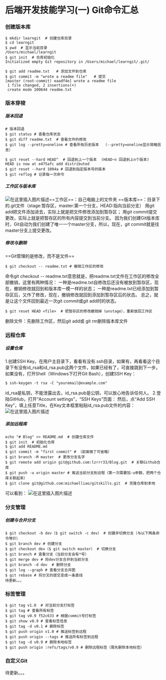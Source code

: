 # 后端开发技能学习(一) Git命令汇总
### 创建版本库
```
$ mkdir learngit  # 创建仓库目录
$ cd learngit
$ pwd  # 显示当前目录
/Users/michael/learngit
$ git init  # 仓库初始化
Initialized empty Git repository in /Users/michael/learngit/.git/

$ git add readme.txt   # 添加文件到仓库
$ git commit -m "wrote a readme file"   # 提交
[master (root-commit) eaadf4e] wrote a readme file
 1 file changed, 2 insertions(+)
 create mode 100644 readme.txt
```
### 版本穿梭
##### 版本回退
```
# 版本回退
$ git status # 查看仓库状态
$ git diff readme.txt  # 查看文件的修改
$ git log --pretty=oneline # 查看所有历史版本  （--pretty=oneline显示简略信息）

$ git reset --hard HEAD^  # 回退到上一个版本  (HEAD~n 回退到上n个版本)
HEAD is now at e475afc add distributed
$ git reset --hard 1094a # 回退到指定版本号的版本 
$ git reflog # 记录每一次命令
```
##### 工作区与版本库
![在这里插入图片描述](https://img-blog.csdnimg.cn/20200831151252196.png?x-oss-process=image/watermark,type_ZmFuZ3poZW5naGVpdGk,shadow_10,text_aHR0cHM6Ly9ibG9nLmNzZG4ubmV0L2x6cl9wcw==,size_16,color_FFFFFF,t_70#pic_center)==工作区==：自己电脑上的文件夹
==版本库==：目录下的.git文件（stage:暂存区，master:第一个分支，HEAD:指向当前分支）
用git add把文件添加进去，实际上就是把文件修改添加到暂存区；
用git commit提交更改，实际上就是把暂存区的所有内容提交到当前分支。
因为我们创建Git版本库时，Git自动为我们创建了唯一一个master分支，所以，现在，git commit就是往master分支上提交更改。
##### 修改与删除
==Git管理的是修改，而不是文件==
```
$ git checkout -- readme.txt # 撤销工作区的修改
```
命令git checkout -- readme.txt意思就是，把readme.txt文件在工作区的修改全部撤销，这里有两种情况：
一种是readme.txt自修改后还没有被放到暂存区，现在，撤销修改就回到和版本库一模一样的状态；
一种是readme.txt已经添加到暂存区后，又作了修改，现在，撤销修改就回到添加到暂存区后的状态。
总之，就是让这个文件回到最近一次git commit或git add时的状态。
```
$ git reset HEAD <file>  # 把暂存区的修改撤销掉（unstage），重新放回工作区
```
删除文件：先删除工作区，然后git add或 git rm删除版本库文件 
### 远程仓库
##### 设置仓库
1.创建SSH Key。在用户主目录下，看看有没有.ssh目录，如果有，再看看这个目录下有没有id_rsa和id_rsa.pub这两个文件，如果已经有了，可直接跳到下一步。如果没有，打开Shell（Windows下打开Git Bash），创建SSH Key：
```
$ ssh-keygen -t rsa -C "youremail@example.com"
```
id_rsa是私钥，不能泄露出去，id_rsa.pub是公钥，可以放心地告诉任何人。
2.登陆GitHub，打开“Account settings”，“SSH Keys”页面：
然后，点“Add SSH Key”，填上任意Title，在Key文本框里粘贴id_rsa.pub文件的内容：
![在这里插入图片描述](https://img-blog.csdnimg.cn/20200831164729488.png?x-oss-process=image/watermark,type_ZmFuZ3poZW5naGVpdGk,shadow_10,text_aHR0cHM6Ly9ibG9nLmNzZG4ubmV0L2x6cl9wcw==,size_16,color_FFFFFF,t_70#pic_center)
##### 添加远程库
```
echo "# Blog" >> README.md  # 创建仓库文件
$ git init  # 初始化仓库
$ git add README.md 
$ git commit -m "first commit" # （前面做了可省略）
$ git branch -M master  # 更改分支名字
$ git remote add origin git@github.com:lzrrr33/Blog.git  # 关联Github仓库
$ git push -u origin master # 推送当前分支到远程（第一次需要加-u参数，把两个仓库关联起来）
$ git clone git@github.com:michaelliao/gitskills.git  # 克隆仓库到本地
```
可以看到：
![在这里插入图片描述](https://img-blog.csdnimg.cn/20200831181007653.png?x-oss-process=image/watermark,type_ZmFuZ3poZW5naGVpdGk,shadow_10,text_aHR0cHM6Ly9ibG9nLmNzZG4ubmV0L2x6cl9wcw==,size_16,color_FFFFFF,t_70#pic_center)

### 分支管理
##### 创建与合并分支
```
$ git checkout -b dev（$ git switch -c dev） # 创建并切换分支（与以下两条命令等价）
$ git branch dev # 创建分支
$ git checkout dev（$ git switch master） # 切换分支
$ git branch # 查看分支（当前分支会有*号）
$ git merge dev # 将dev分支合并到当前分支
$ git branch -d dev  # 删除分支
$ git log --graph # 查看分支合并图
$ git rebase # 将分叉的提交变成一条直线
待更新。。。
```
### 标签管理
```
$ git tag v1.0  # 对当前分支打标签
$ git tag # 查看所有标签
$ git tag v0.9 f52c633 # 根据commit号打标签
$ git show v0.9 # 查看标签信息
$ git tag -d v0.1 # 删除标签
$ git push origin v1.0 # 推送标签到远程
$ git push origin --tags # 推送所有标签到远程
$ git tag -d v0.9 # 删除本地标签
$ git push origin :refs/tags/v0.9 # 删除远程标签（需先删除本地标签）
```
### 自定义Git
待更新。。。